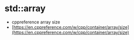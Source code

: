 # std::array

* cppreference array size
* [https://en.cppreference.com/w/cpp/container/array/size](https://en.cppreference.com/w/cpp/container/array/size)
